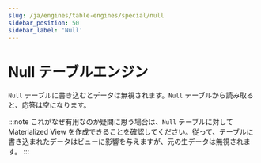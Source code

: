 ```yaml
---
slug: /ja/engines/table-engines/special/null
sidebar_position: 50
sidebar_label: 'Null'
---
```


# Null テーブルエンジン

`Null` テーブルに書き込むとデータは無視されます。`Null` テーブルから読み取ると、応答は空になります。

:::note
これがなぜ有用なのか疑問に思う場合は、`Null` テーブルに対して Materialized View を作成できることを確認してください。従って、テーブルに書き込まれたデータはビューに影響を与えますが、元の生データは無視されます。
:::
